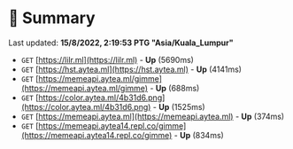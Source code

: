 # 📖 Summary
Last updated: **15/8/2022, 2:19:53 PTG "Asia/Kuala_Lumpur"**

- `GET` [https://lilr.ml](https://lilr.ml) - **Up** (5690ms)
- `GET` [https://hst.aytea.ml](https://hst.aytea.ml) - **Up** (4141ms)
- `GET` [https://memeapi.aytea.ml/gimme](https://memeapi.aytea.ml/gimme) - **Up** (688ms)
- `GET` [https://color.aytea.ml/4b31d6.png](https://color.aytea.ml/4b31d6.png) - **Up** (1525ms)
- `GET` [https://memeapi.aytea.ml](https://memeapi.aytea.ml) - **Up** (374ms)
- `GET` [https://memeapi.aytea14.repl.co/gimme](https://memeapi.aytea14.repl.co/gimme) - **Up** (834ms)
